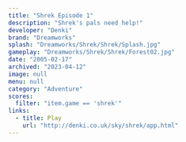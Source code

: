 ```yaml
---
title: "Shrek Episode 1"
description: "Shrek's pals need help!"
developer: "Denki"
brand: "Dreamworks"
splash: "Dreamworks/Shrek/Shrek/Splash.jpg"
gameplay: "Dreamworks/Shrek/Shrek/Forest02.jpg"
date: "2005-02-17"
archived: "2023-04-12"
image: null
menu: null
category: "Adventure"
scores:
  filter: "item.game == 'shrek'"
links:
  - title: Play
    url: "http://denki.co.uk/sky/shrek/app.html"
---
```

